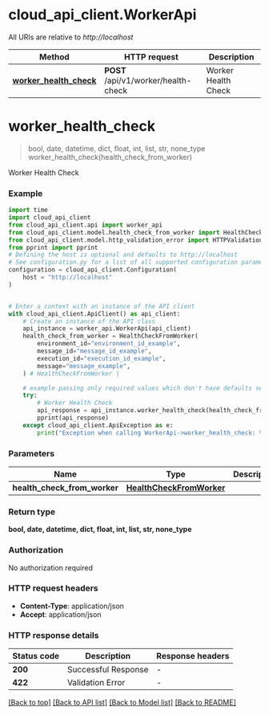 # cloud_api_client.WorkerApi

All URIs are relative to *http://localhost*

Method | HTTP request | Description
------------- | ------------- | -------------
[**worker_health_check**](WorkerApi.md#worker_health_check) | **POST** /api/v1/worker/health-check | Worker Health Check


# **worker_health_check**
> bool, date, datetime, dict, float, int, list, str, none_type worker_health_check(health_check_from_worker)

Worker Health Check

### Example


```python
import time
import cloud_api_client
from cloud_api_client.api import worker_api
from cloud_api_client.model.health_check_from_worker import HealthCheckFromWorker
from cloud_api_client.model.http_validation_error import HTTPValidationError
from pprint import pprint
# Defining the host is optional and defaults to http://localhost
# See configuration.py for a list of all supported configuration parameters.
configuration = cloud_api_client.Configuration(
    host = "http://localhost"
)


# Enter a context with an instance of the API client
with cloud_api_client.ApiClient() as api_client:
    # Create an instance of the API class
    api_instance = worker_api.WorkerApi(api_client)
    health_check_from_worker = HealthCheckFromWorker(
        environment_id="environment_id_example",
        message_id="message_id_example",
        execution_id="execution_id_example",
        message="message_example",
    ) # HealthCheckFromWorker | 

    # example passing only required values which don't have defaults set
    try:
        # Worker Health Check
        api_response = api_instance.worker_health_check(health_check_from_worker)
        pprint(api_response)
    except cloud_api_client.ApiException as e:
        print("Exception when calling WorkerApi->worker_health_check: %s\n" % e)
```


### Parameters

Name | Type | Description  | Notes
------------- | ------------- | ------------- | -------------
 **health_check_from_worker** | [**HealthCheckFromWorker**](HealthCheckFromWorker.md)|  |

### Return type

**bool, date, datetime, dict, float, int, list, str, none_type**

### Authorization

No authorization required

### HTTP request headers

 - **Content-Type**: application/json
 - **Accept**: application/json


### HTTP response details

| Status code | Description | Response headers |
|-------------|-------------|------------------|
**200** | Successful Response |  -  |
**422** | Validation Error |  -  |

[[Back to top]](#) [[Back to API list]](../README.md#documentation-for-api-endpoints) [[Back to Model list]](../README.md#documentation-for-models) [[Back to README]](../README.md)

